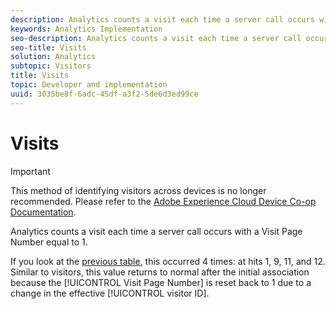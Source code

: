 ```yaml
---
description: Analytics counts a visit each time a server call occurs with a Visit Page Number equal to 1.
keywords: Analytics Implementation
seo-description: Analytics counts a visit each time a server call occurs with a Visit Page Number equal to 1.
seo-title: Visits
solution: Analytics
subtopic: Visitors
title: Visits
topic: Developer and implementation
uuid: 3035be8f-6adc-45df-a3f2-5de6d3ed99ce
---
```


# Visits

>[!IMPORTANT]
>
>This method of identifying visitors across devices is no longer recommended. Please refer to the [Adobe Experience Cloud Device Co-op Documentation](https://marketing.adobe.com/resources/help/en_US/mcdc/).

Analytics counts a visit each time a server call occurs with a Visit Page Number equal to 1.

 If you look at the [previous table](/help/implement/js-implementation/xdevice-visid/visit-example.md), this occurred 4 times: at hits 1, 9, 11, and 12. Similar to visitors, this value returns to normal after the initial association because the [!UICONTROL Visit Page Number] is reset back to 1 due to a change in the effective [!UICONTROL visitor ID].
